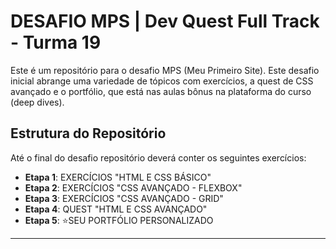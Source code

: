 # DESAFIO MPS | Dev Quest Full Track - Turma 19

Este é um repositório para o desafio MPS (Meu Primeiro Site). Este desafio inicial abrange uma variedade de tópicos com exercícios, a quest de CSS avançado e o portfólio, que está nas aulas bônus na plataforma do curso (deep dives).

## Estrutura do Repositório

Até o final do desafio repositório deverá conter os seguintes exercícios:

- **Etapa 1**: EXERCÍCIOS "HTML E CSS BÁSICO"
- **Etapa 2**: EXERCÍCIOS "CSS AVANÇADO - FLEXBOX"
- **Etapa 3**: EXERCÍCIOS "CSS AVANÇADO - GRID"
- **Etapa 4**: QUEST "HTML E CSS AVANÇADO"
- **Etapa 5**: ⭐SEU PORTFÓLIO PERSONALIZADO

---

